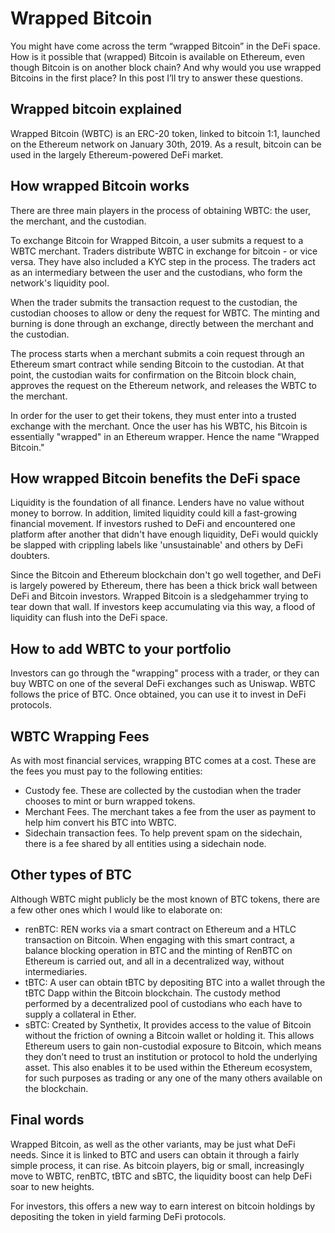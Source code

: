 # Wrapped Bitcoin

You might have come across the term “wrapped Bitcoin” in the DeFi space. How is it possible that (wrapped) Bitcoin is available on Ethereum, even though Bitcoin is on another block chain? And why would you use wrapped Bitcoins in the first place? In this post I’ll try to answer these questions.

## Wrapped bitcoin explained

Wrapped Bitcoin (WBTC) is an ERC-20 token, linked to bitcoin 1:1, launched on the Ethereum network on January 30th, 2019. As a result, bitcoin can be used in the largely Ethereum-powered DeFi market.

## How wrapped Bitcoin works

There are three main players in the process of obtaining WBTC: the user, the merchant, and the custodian.

To exchange Bitcoin for Wrapped Bitcoin, a user submits a request to a WBTC merchant. Traders distribute WBTC in exchange for bitcoin - or vice versa. They have also included a KYC step in the process. The traders act as an intermediary between the user and the custodians, who form the network's liquidity pool.

When the trader submits the transaction request to the custodian, the custodian chooses to allow or deny the request for WBTC. The minting and burning is done through an exchange, directly between the merchant and the custodian.

The process starts when a merchant submits a coin request through an Ethereum smart contract while sending Bitcoin to the custodian. At that point, the custodian waits for confirmation on the Bitcoin block chain, approves the request on the Ethereum network, and releases the WBTC to the merchant.

In order for the user to get their tokens, they must enter into a trusted exchange with the merchant. Once the user has his WBTC, his Bitcoin is essentially "wrapped" in an Ethereum wrapper. Hence the name "Wrapped Bitcoin."

## How wrapped Bitcoin benefits the DeFi space

Liquidity is the foundation of all finance. Lenders have no value without money to borrow. In addition, limited liquidity could kill a fast-growing financial movement. If investors rushed to DeFi and encountered one platform after another that didn't have enough liquidity, DeFi would quickly be slapped with crippling labels like 'unsustainable' and others by DeFi doubters.

Since the Bitcoin and Ethereum blockchain don't go well together, and DeFi is largely powered by Ethereum, there has been a thick brick wall between DeFi and Bitcoin investors. Wrapped Bitcoin is a sledgehammer trying to tear down that wall. If investors keep accumulating via this way, a flood of liquidity can flush into the DeFi space.

## How to add WBTC to your portfolio

Investors can go through the "wrapping" process with a trader, or they can buy WBTC on one of the several DeFi exchanges such as Uniswap. WBTC follows the price of BTC. Once obtained, you can use it to invest in DeFi protocols.

## WBTC Wrapping Fees

As with most financial services, wrapping BTC comes at a cost. These are the fees you must pay to the following entities:

- Custody fee. These are collected by the custodian when the trader chooses to mint or burn wrapped tokens.
- Merchant Fees. The merchant takes a fee from the user as payment to help him convert his BTC into WBTC.
- Sidechain transaction fees. To help prevent spam on the sidechain, there is a fee shared by all entities using a sidechain node.

## Other types of BTC

Although WBTC might publicly be the most known of BTC tokens, there are a few other ones which I would like to elaborate on:

- renBTC: REN works via a smart contract on Ethereum and a HTLC transaction on Bitcoin. When engaging with this smart contract, a balance blocking operation in BTC and the minting of RenBTC on Ethereum is carried out, and all in a decentralized way, without intermediaries.
- tBTC: A user can obtain tBTC by depositing BTC into a wallet through the tBTC Dapp within the Bitcoin blockchain. The custody method performed by a decentralized pool of custodians who each have to supply a collateral in Ether.
- sBTC: Created by Synthetix, It provides access to the value of Bitcoin without the friction of owning a Bitcoin wallet or holding it. This allows Ethereum users to gain non-custodial exposure to Bitcoin, which means they don’t need to trust an institution or protocol to hold the underlying asset. This also enables it to be used within the Ethereum ecosystem, for such purposes as trading or any one of the many others available on the blockchain.

## Final words

Wrapped Bitcoin, as well as the other variants, may be just what DeFi needs. Since it is linked to BTC and users can obtain it through a fairly simple process, it can rise. As bitcoin players, big or small, increasingly move to WBTC, renBTC, tBTC and sBTC, the liquidity boost can help DeFi soar to new heights.

For investors, this offers a new way to earn interest on bitcoin holdings by depositing the token in yield farming DeFi protocols.
